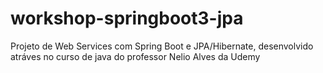 # workshop-springboot3-jpa
 Projeto de Web Services com Spring Boot e JPA/Hibernate, desenvolvido atráves no curso de java do professor Nelio Alves da Udemy
